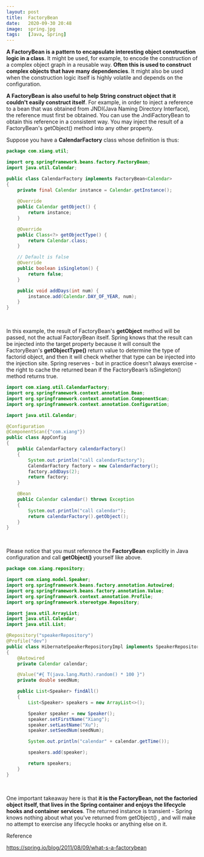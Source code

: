 ```yaml
---
layout: post
title:  FactoryBean
date:   2020-09-30 20:48
image:  spring.jpg
tags:   [Java, Spring]
---
```


**A FactoryBean is a pattern to encapsulate interesting object construction logic in a class**. It might be used, for example, to encode the construction of a complex object graph in a reusable way. **Often this is used to construct complex objects that have many dependencies**. It might also be used when the construction logic itself is highly volatile and depends on the configuration.

**A FactoryBean is also useful to help String construct object that it couldn't easily construct itself**. For example, in order to inject a reference to a bean that was obtained from JNDI(Java Naming Directory Interface), the reference must first be obtained. You can use the JndiFactoryBean to obtain this reference in a consistent way. You may inject the result of a FactoryBean's getObject() method into any other property.

Suppose you have a **CalendarFactory** class whose definition is thus:

```java
package com.xiang.util;

import org.springframework.beans.factory.FactoryBean;
import java.util.Calendar;

public class CalendarFactory implements FactoryBean<Calendar>
{
    private final Calendar instance = Calendar.getInstance();
    
    @Override
    public Calendar getObject() {
        return instance;
    }

    @Override
    public Class<?> getObjectType() {
        return Calendar.class;
    }

    // Default is false
    @Override
    public boolean isSingleton() {
        return false;
    }

    public void addDays(int num) {
        instance.add(Calendar.DAY_OF_YEAR, num);
    }
}
```

<!-- Line breaks -->
<br />

In this example, the result of FactoryBean's **getObject** method will be passed, not the actual FactoryBean itself. Spring knows that the result can be injected into the target property because it will consult the FactoryBean's **getObjectType()** return value to determine the type of factorid object, and then it will check whether that type can be injected into the injection site. Spring reserves - but in practice doesn’t always exercise - the right to cache the returned bean if the FactoryBean’s isSingleton() method returns true.

```java
import com.xiang.util.CalendarFactory;
import org.springframework.context.annotation.Bean;
import org.springframework.context.annotation.ComponentScan;
import org.springframework.context.annotation.Configuration;

import java.util.Calendar;

@Configuration
@ComponentScan({"com.xiang"})
public class AppConfig
{
    public CalendarFactory calendarFactory()
    {
        System.out.println("call calendarFactory");
        CalendarFactory factory = new CalendarFactory();
        factory.addDays(2);
        return factory;
    }

    @Bean
    public Calendar calendar() throws Exception
    {
        System.out.println("call calendar");
        return calendarFactory().getObject();
    }
}
```

<!-- Line breaks -->
<br />

Please notice that you must reference the **FactoryBean** explicitly in Java configuration and call **getObject()** yourself like above.

```java
package com.xiang.repository;

import com.xiang.model.Speaker;
import org.springframework.beans.factory.annotation.Autowired;
import org.springframework.beans.factory.annotation.Value;
import org.springframework.context.annotation.Profile;
import org.springframework.stereotype.Repository;

import java.util.ArrayList;
import java.util.Calendar;
import java.util.List;

@Repository("speakerRepository")
@Profile("dev")
public class HibernateSpeakerRepositoryImpl implements SpeakerRepository
{
    @Autowired
    private Calendar calendar;

    @Value("#{ T(java.lang.Math).random() * 100 }")
    private double seedNum;

    public List<Speaker> findAll()
    {
        List<Speaker> speakers = new ArrayList<>();

        Speaker speaker = new Speaker();
        speaker.setFirstName("Xiang");
        speaker.setLastName("Xu");
        speaker.setSeedNum(seedNum);

        System.out.println("calendar" + calendar.getTime());

        speakers.add(speaker);

        return speakers;
    }
}
```

<!-- Line breaks -->
<br />

One important takeaway here is that **it is the FactoryBean, not the factoried object itself, that lives in the Spring container and enjoys the lifecycle hooks and container services**. The returned instance is transient - Spring knows nothing about what you’ve returned from getObject() , and will make no attempt to exercise any lifecycle hooks or anything else on it.

Reference

<https://spring.io/blog/2011/08/09/what-s-a-factorybean>